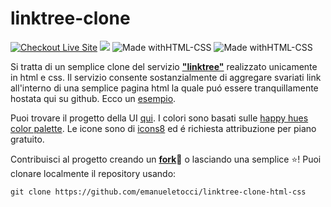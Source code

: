 # linktree-clone

[![Checkout Live Site](https://img.shields.io/badge/Live%20Site-Emanuele--Tocci--Social-Links?style=for-the-badge&logo=git)](https://emanueletocci.github.io/)
[<img src="https://img.shields.io/badge/Figma-F24E1E?style=for-the-badge&logo=figma&logoColor=white">](https://www.figma.com/community/file/1183580514352484514)
![Made withHTML-CSS](https://img.shields.io/badge/Made%20with-HTML-orange?style=for-the-badge&logo=Jupyter)
![Made withHTML-CSS](https://img.shields.io/badge/Made%20with-CSS-orange?style=for-the-badge&logo=Jupyter)


Si tratta di un semplice clone del servizio [**"linktree"**](https://linktr.ee/) realizzato unicamente in html e css. Il servizio consente sostanzialmente di aggregare svariati link all'interno di una semplice pagina html la quale puó essere tranquillamente hostata qui su github. Ecco un [esempio](https://emanueletocci.github.io/).

Puoi trovare il progetto della UI [qui](https://www.figma.com/community/file/1183580514352484514).
I colori sono basati sulle [happy hues color palette](https://www.happyhues.co/). Le icone sono di [icons8](https://icons8.com/icon/) ed é richiesta attribuzione per piano gratuito.

Contribuisci al progetto creando un [**fork**](https://github.com/emanueletocci/linktree-clone-html-css/fork)🍴 o lasciando una semplice ⭐!
Puoi clonare localmente il repository usando:
 
``` 
git clone https://github.com/emanueletocci/linktree-clone-html-css
```
